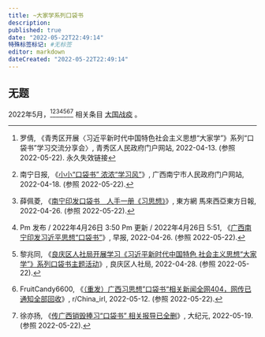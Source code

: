 ```yaml
---
title: ~大家学系列口袋书
description:
published: true
date: "2022-05-22T22:49:14"
特殊标签标记: #无标签
editor: markdown
dateCreated: "2022-05-22T22:49:14"
---
```


## 无题

2022年5月，[^1][^2][^3][^4][^5][^6][^7] 相关条目 [大国战疫](/text/DaGuoZhanYi.md) 。

[^1]: 罗倩, 《青秀区开展〈习近平新时代中国特色社会主义思想“大家学”》系列“口袋书”学习交流分享会〉, 青秀区人民政府门户网站, 2022-04-13. (参照 2022-05-22). 永久失效链接
[^2]: 南宁日报, 《[小小“口袋书” 浓浓“学习风”](https://web.archive.org/web/20220428130754/https://www.nanning.gov.cn/ywzx/nnyw/2022nzwdt/t5150313.html)》, 广西南宁市人民政府门户网站, 2022-04-18. (参照 2022-05-22).
[^3]: 薛佩菱, 《[南宁印发口袋书　人手一册《习思想》](https://web.archive.org/web/20220428230935/https://www.orientaldaily.com.my/news/international/2022/04/26/482535)》, 東方網 馬來西亞東方日報, 2022-04-26. (参照 2022-05-22).
[^4]: Pm 发布 / 2022年4月26日 3:50 Pm 更新 / 2022年4月26日 5:51, 《[广西南宁印发习近平思想“口袋书”](https://web.archive.org/web/20220427175258/https://www.zaobao.com.sg/realtime/china/story20220426-1266685)》, 早报, 2022-04-26. (参照 2022-05-22).
[^5]: 黎兆同, 《[良庆区人社局开展学习《习近平新时代中国特色 社会主义思想“大家学”》系列口袋书主题活动](http://archiveiya74codqgiixo33q62qlrqtkgmcitqx5u2oeqnmn5bpcbiyd.onion/keY3b)》, 良庆区人社局, 2022-04-28. (参照 2022-05-22).
[^6]: FruitCandy6600, 《[（重发）广西习思想”口袋书“相关新闻全网404，网传已通知全部回收](https://web.archive.org/web/20220516021231/https://www.reddit.com/r/China_irl/comments/unsd32/重发广西习思想口袋书相关新闻全网404网传已通知全部回收/)》, r/China_irl, 2022-05-12. (参照 2022-05-22).
[^7]: 徐亦扬, 《[传广西销毁捧习“口袋书” 相关报导已全删](https://web.archive.org/web/20220520184118/https://www.epochtimes.com/gb/22/5/18/n13740103.htm)》, 大纪元, 2022-05-19. (参照 2022-05-22).
